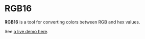 # RGB16

__RGB16__ is a tool for converting colors between RGB and hex values. 

See [a live demo here](http://yuhuan.me/apps/rgb16/). 
